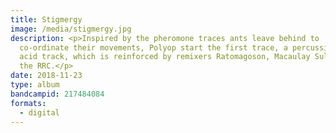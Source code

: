 ```yaml
---
title: Stigmergy
image: /media/stigmergy.jpg
description: <p>Inspired by the pheromone traces ants leave behind to
  co-ordinate their movements, Polyop start the first trace, a percussion heavy
  acid track, which is reinforced by remixers Ratomagoson, Macaulay Sulkin and
  the RRC.</p>
date: 2018-11-23
type: album
bandcampid: 217484084
formats:
  - digital
---
```

